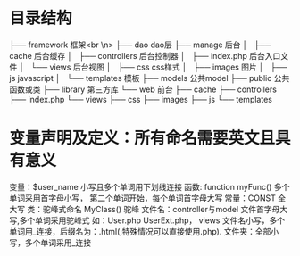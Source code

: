# 目录结构
├── framework                       框架<br \n>
├── dao                             dao层
├── manage                          后台
│   ├── cache                       后台缓存
│   ├── controllers                 后台控制器
│   ├── index.php                   后台入口文件
│   └── views                       后台视图
│       ├── css                     css样式
│       ├── images                  图片
│       ├── js                      javascript
│       └── templates               模板
├── models                          公共model
├── public                          公共函数或类
├── library                         第三方库
└── web                             前台
    ├── cache
    ├── controllers
    ├── index.php
    └── views
        ├── css
        ├── images
        ├── js
        └── templates


# 变量声明及定义：所有命名需要英文且具有意义
变量：$user_name   小写且多个单词用下划线连接
函数: function myFunc()  多个单词采用首字母小写， 第二个单词开始，每个单词首字母大写
常量：CONST 全大写
类：驼峰式命名   MyClass() 驼峰
文件名：controller与model 文件首字母大写,多个单词采用驼峰式 如：User.php UserExt.php，
       views 文件名小写，多个单词用_连接，后缀名为：.html(,特殊情况可以直接使用.php).
文件夹：全部小写，多个单词采用_连接
